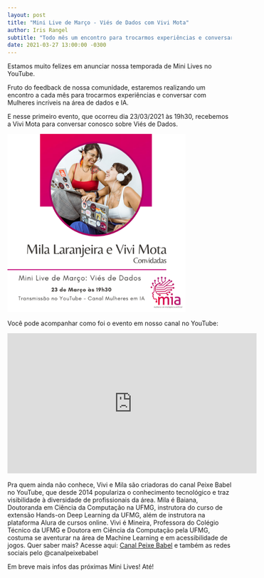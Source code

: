 ```yaml
---
layout: post
title: "Mini Live de Março - Viés de Dados com Vivi Mota"
author: Iris Rangel
subtitle: "Todo mês um encontro para trocarmos experiências e conversar com Mulheres incríveis na área de dados e IA. Vem com a gente!"
date: 2021-03-27 13:00:00 -0300
---
```


Estamos muito felizes em anunciar nossa temporada de Mini Lives no YouTube.

Fruto do feedback de nossa comunidade, estaremos realizando um encontro a cada mês para trocarmos experiências e conversar com Mulheres incríveis na área de dados e IA.

E nesse primeiro evento, que ocorreu dia 23/03/2021 às 19h30, recebemos a Vivi Mota para conversar conosco sobre Viés de Dados.

<img src="https://raw.githubusercontent.com/mulheres-em-ia/mulheres-em-ia.github.io/main/img/Mini%20Lives%20-%20Instagram.png" alt="Post Mini Live" width="400"/>

Você pode acompanhar como foi o evento em nosso canal no YouTube:

<iframe width="560" height="315" src="https://www.youtube.com/embed/k_fOVk-o4Iw" title="YouTube video player" frameborder="0" allow="accelerometer; autoplay; clipboard-write; encrypted-media; gyroscope; picture-in-picture" allowfullscreen></iframe>

Pra quem ainda não conhece, Vivi e Mila são criadoras do canal Peixe Babel no YouTube, que desde 2014 populariza o conhecimento tecnológico e traz visibilidade à diversidade de profissionais da área.
Mila é Baiana, Doutoranda em Ciência da Computação na UFMG, instrutora do curso de extensão Hands-on Deep Learning da UFMG, além de instrutora na plataforma Alura de cursos online.
Vivi é Mineira, Professora do Colégio Técnico da UFMG e Doutora em Ciência da Computação pela UFMG, costuma se aventurar na área de Machine Learning e em acessibilidade de jogos.
Quer saber mais? Acesse aqui: [Canal Peixe Babel](https://www.youtube.com/user/CanalPeixeBabel) e também as redes sociais pelo @canalpeixebabel

Em breve mais infos das próximas Mini Lives! Até!
